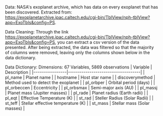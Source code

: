 Data: NASA's exoplanet archive, which has data on every exoplanet that has been discovered. Extracted from: https://exoplanetarchive.ipac.caltech.edu/cgi-bin/TblView/nph-tblView?app=ExoTbls&config=PS. 

Data Cleaning: Through the link https://exoplanetarchive.ipac.caltech.edu/cgi-bin/TblView/nph-tblView?app=ExoTbls&config=PS, you can extract a csv version of the data presented. After being extracted, the data was filtered so that the majority of columns were removed, leaving only the columns shown below in the data dictionary. 

Data Dictionary: Dimensions: 67 Variables, 5869 observations
| Variable        | Description                         |
|-----------------|-------------------------------------|
| pl_name         | Planet name                         |
| hostname        | Host star name                      |
| discoverymethod | Method used to detect the exoplanet |
| pl_orbper       | Orbital period (days)               |
| pl_orbeccen     | Eccentricity                        |
| pl_orbsmax      | Semi-major axis (AU)                |
| pl_massj        | Planet mass (Jupiter masses)        |
| pl_rade         | Planet radius (Earth radii)         |
| pl_eqt          | Effective Temperature (K)           |
| st_rad          | Steller Radius (Solar Radii)        |
| st_teff         | Stellar effective temperature (K)   |
| st_mass         | Stellar mass (Solar masses)         |

